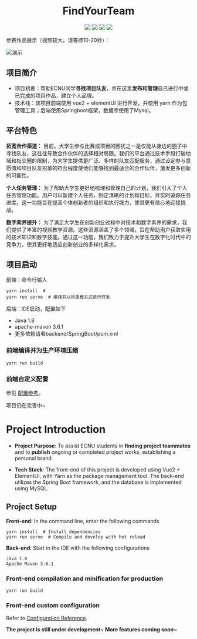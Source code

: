 <div align="center">
<h1 >
  <br/>FindYourTeam
</h1>




![](https://img.shields.io/badge/Mysql-blue) 
![](https://img.shields.io/badge/Springboot-orange) 
![](https://img.shields.io/badge/vue-yel) 
[![](https://img.shields.io/badge/elementui-2.15.13-red)](README.md)
<div align='left'>

参赛作品展示（视频较大，请等待10-20秒）：


![演示](./img/cut3.gif)

## 项目简介

- 项目初衷：帮助ECNU同学**寻找项目队友**，并在这里**发布和管理**自己进行中或已完成的项目作品，建立个人品牌。
- 技术栈：该项目前端使用 vue2 + elementUI 进行开发，并使用 yarn 作为包管理工具；后端使用Springboot框架，数据库使用了Mysql。

## 平台特色

**拓宽合作渠道：** 目前，大学生参与比赛或项目的困扰之一是仅能从身边的圈子中寻找队友，这往往导致合作伙伴的选择相对局限。我们的平台通过技术手段打破地域和社交圈的限制，为大学生提供更广泛、多样的队友匹配服务，通过设定参与意愿值和项目队友招募的符合程度使他们能够找到最适合的合作伙伴，激发更多创新的可能性。

**个人任务管理：** 为了帮助大学生更好地梳理和管理自己的计划，我们引入了个人任务管理功能。用户可以新建个人任务，制定清晰的计划和目标，并实时追踪任务进度。这一功能旨在提高个体创新者的组织和执行能力，使其更有信心地迎接挑战。

**数字素养提升：** 为了满足大学生在创新创业过程中对技术和数字素养的需求，我们提供了丰富的视频教学资源。这些资源涵盖了多个领域，旨在帮助用户获取实用的技术知识和数字技能。通过这一功能，我们致力于提升大学生在数字化时代中的竞争力，使其更好地适应创新创业的多样化需求。

## 项目启动

前端：命令行输入
```
yarn install  # 
yarn run serve  # 编译并以热重载方式进行开发
```

后端：IDE启动，配置如下

- Java 1.8
- apache-maven 3.6.1
- 更多依赖请看backend/SpringBoot/pom.xml



### 前端编译并为生产环境压缩

```
yarn run build
```

### 前端自定义配置
参见 [配置参考](https://cli.vuejs.org/config/)。


项目仍在完善中~




# Project Introduction

- **Project Purpose**: To assist ECNU students in **finding project teammates** and to **publish** ongoing or completed project works, establishing a personal brand.

- **Tech Stack**: The front-end of this project is developed using Vue2 + ElementUI, with Yarn as the package management tool. The back-end utilizes the Spring Boot framework, and the database is implemented using MySQL.

## Project Setup
**Front-end**: In the command line, enter the following commands
```
yarn install  # Install dependencies
yarn run serve  # Compile and develop with hot reload
```

**Back-end**: Start in the IDE with the following configurations
```
Java 1.8
Apache Maven 3.6.1
```

### Front-end compilation and minification for production

```
yarn run build
```

### Front-end custom configuration
Refer to [Configuration Reference](https://cli.vuejs.org/config/).

**The project is still under development~ More features coming soon~**

